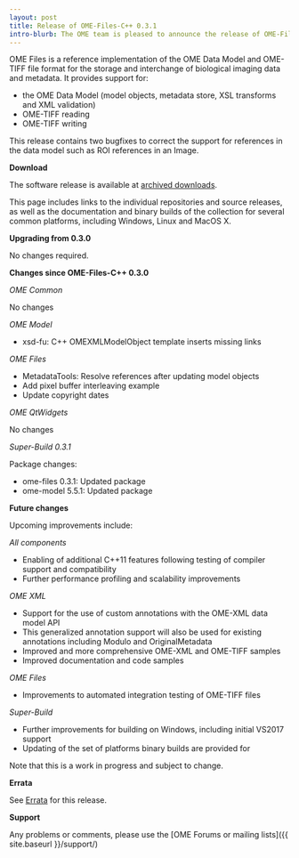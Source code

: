 ```yaml
---
layout: post
title: Release of OME-Files-C++ 0.3.1
intro-blurb: The OME team is pleased to announce the release of OME-Files-C++ 0.3.1
---
```

OME Files is a reference implementation of the OME Data Model and OME-TIFF file format for the storage and interchange of biological imaging data and metadata.  It provides support for:

-  the OME Data Model (model objects, metadata store, XSL transforms and XML validation)
-  OME-TIFF reading
-  OME-TIFF writing

This release contains two bugfixes to correct the support for references in the data model such as ROI references in an Image.

**Download**

The software release is available at [archived downloads](http://downloads.openmicroscopy.org/ome-files-cpp/0.3.1/).

This page includes links to the individual repositories and source releases, as well as the documentation and binary builds of the collection for several common platforms, including Windows, Linux and MacOS X.

**Upgrading from 0.3.0**

No changes required.

**Changes since OME-Files-C++ 0.3.0**

*OME Common*

No changes

*OME Model*

-  xsd-fu: C++ OMEXMLModelObject template inserts missing links

*OME Files*

-  MetadataTools: Resolve references after updating model objects
-  Add pixel buffer interleaving example
-  Update copyright dates

*OME QtWidgets*

No changes

*Super-Build 0.3.1*

Package changes:

-  ome-files 0.3.1: Updated package
-  ome-model 5.5.1: Updated package

**Future changes**

Upcoming improvements include:

*All components*

-  Enabling of additional C++11 features following testing of compiler support and compatibility
-  Further performance profiling and scalability improvements

*OME XML*

-  Support for the use of custom annotations with the OME-XML data model API
-  This generalized annotation support will also be used for existing annotations including Modulo and OriginalMetadata
-  Improved and more comprehensive OME-XML and OME-TIFF samples
-  Improved documentation and code samples

*OME Files*

-  Improvements to automated integration testing of OME-TIFF files

*Super-Build*

-  Further improvements for building on Windows, including initial VS2017 support
-  Updating of the set of platforms binary builds are provided for

Note that this is a work in progress and subject to change.

**Errata**

See [Errata](https://www.openmicroscopy.org/site/support/ome-files-cpp/ome-cmake-superbuild/manual/html/errata.html) for this release.

**Support**

Any problems or comments, please use the [OME Forums or mailing lists]({{ site.baseurl }}/support/)

